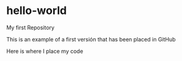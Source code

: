# hello-world
My first Repository

This is an example of a first versión that has been placed in GitHub

Here is where I place my code